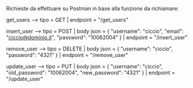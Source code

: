 Richieste da effettuare su Postman in base alla funzione da richiamare:

get_users --> tipo = GET | endpoint = "/get_users"

insert_user --> tipo = POST | body json = {
     "username": "ciccio",
    "email": "ciccio@dominio.it",
    "password": "10062004"
} | endpoint = "/insert_user"

remove_user --> tipo = DELETE | body json = {
    "username": "ciccio",
    "password": "4321"
} | endpoint = "/remove_user"

update_user --> tipo = PUT | body json =  {
    "username": "ciccio",
    "old_password": "10062004",
    "new_password": "4321"
} | endpoint = "/update_user"

